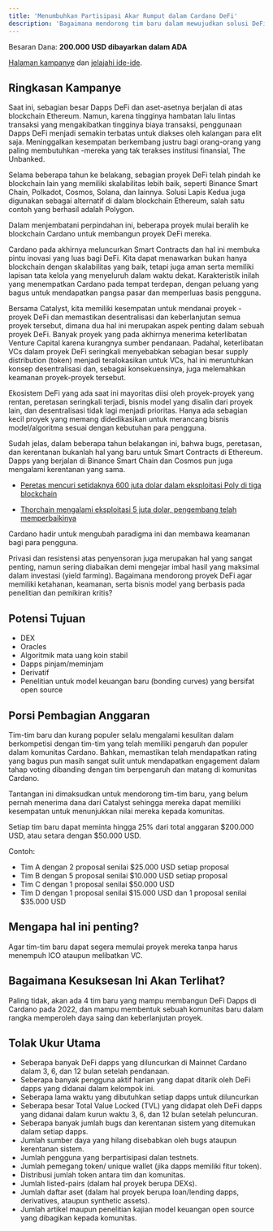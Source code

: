 ```yaml
---
title: 'Menumbuhkan Partisipasi Akar Rumput dalam Cardano DeFi'
description: 'Bagaimana mendorong tim baru dalam mewujudkan solusi DeFi di Cardano?'
---
```


Besaran Dana: **200.000 USD dibayarkan dalam ADA**

[Halaman kampanye](https://cardano.ideascale.com/a/campaign-home/26243) dan [jelajahi ide-ide](https://cardano.ideascale.com/a/ideas/top/campaign-filter/byids/campaigns/26243/stage/unspecified).

## Ringkasan Kampanye

Saat ini, sebagian besar Dapps DeFi dan aset-asetnya berjalan di atas blockchain Ethereum. Namun, karena tingginya hambatan lalu lintas transaksi yang mengakibatkan tingginya biaya transaksi, penggunaan Dapps DeFi menjadi semakin terbatas untuk diakses oleh kalangan para elit saja. Meninggalkan kesempatan berkembang justru bagi orang-orang yang paling membutuhkan -mereka yang tak terakses institusi finansial, The Unbanked.

Selama beberapa tahun ke belakang, sebagian proyek DeFi telah pindah ke blockchain lain yang memiliki skalabilitas lebih baik, seperti Binance Smart Chain, Polkadot, Cosmos, Solana, dan lainnya. Solusi Lapis Kedua juga digunakan sebagai alternatif di dalam blockchain Ethereum, salah satu contoh yang berhasil adalah Polygon.

Dalam menjembatani perpindahan ini, beberapa proyek mulai beralih ke blockchain Cardano untuk membangun proyek DeFi mereka.

Cardano pada akhirnya meluncurkan Smart Contracts dan hal ini membuka pintu inovasi yang luas bagi DeFi. Kita dapat menawarkan bukan hanya blockchain dengan skalabilitas yang baik, tetapi juga aman serta memiliki lapisan tata kelola yang menyeluruh dalam waktu dekat. Karakteristik inilah yang menempatkan Cardano pada tempat terdepan, dengan peluang yang bagus untuk mendapatkan pangsa pasar dan memperluas basis pengguna.

Bersama Catalyst, kita memiliki kesempatan untuk mendanai proyek - proyek DeFi dan memastikan desentralisasi dan keberlanjutan semua proyek tersebut, dimana dua hal ini merupakan aspek penting dalam sebuah proyek DeFi. Banyak proyek yang pada akhirnya menerima keterlibatan Venture Capital karena kurangnya sumber pendanaan. Padahal, keterlibatan VCs dalam proyek DeFi seringkali menyebabkan sebagian besar supply distribution (token) menjadi teralokasikan untuk VCs, hal ini meruntuhkan konsep desentralisasi dan, sebagai konsekuensinya, juga melemahkan keamanan proyek-proyek tersebut.

Ekosistem DeFi yang ada saat ini mayoritas diisi oleh proyek-proyek yang rentan, peretasan seringkali terjadi, bisnis model yang disalin dari proyek lain, dan desentralisasi tidak lagi menjadi prioritas. Hanya ada sebagian kecil proyek yang memang didedikasikan untuk merancang bisnis model/algoritma sesuai dengan kebutuhan para pengguna.

Sudah jelas, dalam beberapa tahun belakangan ini, bahwa bugs, peretasan, dan kerentanan bukanlah hal yang baru untuk Smart Contracts di Ethereum. Dapps yang berjalan di Binance Smart Chain dan Cosmos pun juga mengalami kerentanan yang sama.

- [Peretas mencuri setidaknya 600 juta dolar dalam eksploitasi Poly di tiga blockchain](https://cointelegraph.com/news/hackers-stole-at-least-600m-in-poly-exploit-across-three-chains)

- [Thorchain mengalami eksploitasi 5 juta dolar, pengembang telah memperbaikinya](https://www.theblockcrypto.com/post/111660/thorchain-suffers-5-million-exploit-developers-have-put-out-a-fix)

Cardano hadir untuk mengubah paradigma ini dan membawa keamanan bagi para pengguna.

Privasi dan resistensi atas penyensoran juga merupakan hal yang sangat penting, namun sering diabaikan demi mengejar imbal hasil yang maksimal dalam investasi (yield farming). Bagaimana mendorong proyek DeFi agar memiliki ketahanan, keamanan, serta bisnis model yang berbasis pada penelitian dan pemikiran kritis?

## Potensi Tujuan

- DEX
- Oracles
- Algoritmik mata uang koin stabil
- Dapps pinjam/meminjam
- Derivatif
- Penelitian untuk model keuangan baru (bonding curves) yang bersifat open source

## Porsi Pembagian Anggaran

Tim-tim baru dan kurang populer selalu mengalami kesulitan dalam berkompetisi dengan tim-tim yang telah memiliki pengaruh dan populer dalam komunitas Cardano. Bahkan, memastikan telah mendapatkan rating yang bagus pun masih sangat sulit untuk mendapatkan engagement dalam tahap voting dibanding dengan tim berpengaruh dan matang di komunitas Cardano.

Tantangan ini dimaksudkan untuk mendorong tim-tim baru, yang belum pernah menerima dana dari Catalyst sehingga mereka dapat memiliki kesempatan untuk menunjukkan nilai mereka kepada komunitas.

Setiap tim baru dapat meminta hingga 25% dari total anggaran $200.000 USD, atau setara dengan $50.000 USD.

Contoh:

- Tim A dengan 2 proposal senilai $25.000 USD setiap proposal
- Tim B dengan 5 proposal senilai $10.000 USD setiap proposal
- Tim C dengan 1 proposal senilai $50.000 USD
- Tim D dengan 1 proposal senilai $15.000 USD dan 1 proposal senilai $35.000 USD

## Mengapa hal ini penting?

Agar tim-tim baru dapat segera memulai proyek mereka tanpa harus menempuh ICO ataupun melibatkan VC.

## Bagaimana Kesuksesan Ini Akan Terlihat?

Paling tidak, akan ada 4 tim baru yang mampu membangun DeFi Dapps di Cardano pada 2022, dan mampu membentuk sebuah komunitas baru dalam rangka memperoleh daya saing dan keberlanjutan proyek.

## Tolak Ukur Utama

- Seberapa banyak DeFi dapps yang diluncurkan di Mainnet Cardano dalam 3, 6, dan 12 bulan setelah pendanaan.
- Seberapa banyak pengguna aktif harian yang dapat ditarik oleh DeFi dapps yang didanai dalam kelompok ini.
- Seberapa lama waktu yang dibutuhkan setiap dapps untuk diluncurkan
- Seberapa besar Total Value Locked (TVL) yang didapat oleh DeFi dapps yang didanai dalam kurun waktu 3, 6, dan 12 bulan setelah peluncuran.
- Seberapa banyak jumlah bugs dan kerentanan sistem yang ditemukan dalam setiap dapps.
- Jumlah sumber daya yang hilang disebabkan oleh bugs ataupun kerentanan sistem.
- Jumlah pengguna yang berpartisipasi dalan testnets.
- Jumlah pemegang token/ unique wallet (jika dapps memiliki fitur token).
- Distribusi jumlah token antara tim dan komunitas.
- Jumlah listed-pairs (dalam hal proyek berupa DEXs).
- Jumlah daftar aset (dalam hal proyek berupa loan/lending dapps, derivatives, ataupun synthetic assets).
- Jumlah artikel maupun penelitian kajian model keuangan open source yang dibagikan kepada komunitas.
